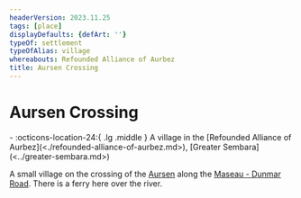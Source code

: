 ```yaml
---
headerVersion: 2023.11.25
tags: [place]
displayDefaults: {defArt: ''}
typeOf: settlement
typeOfAlias: village
whereabouts: Refounded Alliance of Aurbez
title: Aursen Crossing
---
```

# Aursen Crossing
<div class="grid cards ext-narrow-margin ext-one-column" markdown>
-    :octicons-location-24:{ .lg .middle } A village in the [Refounded Alliance of Aurbez](<./refounded-alliance-of-aurbez.md>), [Greater Sembara](<../greater-sembara.md>)  
</div>


A small village on the crossing of the [Aursen](<../../istaros-watershed/rivers/aursen.md>) along the [Maseau - Dunmar Road](<../roads/maseau-dunmar-road.md>). There is a ferry here over the river. 